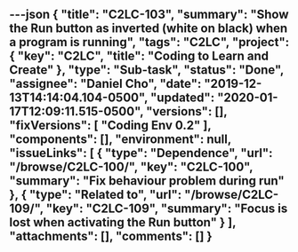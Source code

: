---json
{
  "title": "C2LC-103",
  "summary": "Show the Run button as inverted (white on black) when a program is running",
  "tags": "C2LC",
  "project": {
    "key": "C2LC",
    "title": "Coding to Learn and Create"
  },
  "type": "Sub-task",
  "status": "Done",
  "assignee": "Daniel Cho",
  "date": "2019-12-13T14:14:04.104-0500",
  "updated": "2020-01-17T12:09:11.515-0500",
  "versions": [],
  "fixVersions": [
    "Coding Env 0.2"
  ],
  "components": [],
  "environment": null,
  "issueLinks": [
    {
      "type": "Dependence",
      "url": "/browse/C2LC-100/",
      "key": "C2LC-100",
      "summary": "Fix behaviour problem during run"
    },
    {
      "type": "Related to",
      "url": "/browse/C2LC-109/",
      "key": "C2LC-109",
      "summary": "Focus is lost when activating the Run button"
    }
  ],
  "attachments": [],
  "comments": []
}
---

        